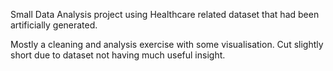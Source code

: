 Small Data Analysis project using Healthcare related dataset that had been artificially generated.

Mostly a cleaning and analysis exercise with some visualisation. Cut slightly short due to dataset not having much useful insight.

